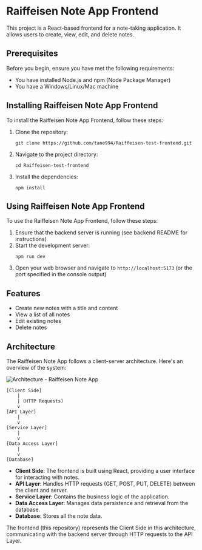 # Raiffeisen Note App Frontend

This project is a React-based frontend for a note-taking application. It allows users to create, view, edit, and delete notes.

## Prerequisites

Before you begin, ensure you have met the following requirements:

- You have installed Node.js and npm (Node Package Manager)
- You have a Windows/Linux/Mac machine

## Installing Raiffeisen Note App Frontend

To install the Raiffeisen Note App Frontend, follow these steps:

1. Clone the repository:
   ```
   git clone https://github.com/tane994/Raiffeisen-test-frontend.git
   ```
2. Navigate to the project directory:
   ```
   cd Raiffeisen-test-frontend
   ```
3. Install the dependencies:
   ```
   npm install
   ```

## Using Raiffeisen Note App Frontend

To use the Raiffeisen Note App Frontend, follow these steps:

1. Ensure that the backend server is running (see backend README for instructions)
2. Start the development server:
   ```
   npm run dev
   ```
3. Open your web browser and navigate to `http://localhost:5173` (or the port specified in the console output)

## Features

- Create new notes with a title and content
- View a list of all notes
- Edit existing notes
- Delete notes

## Architecture

The Raiffeisen Note App follows a client-server architecture. Here's an overview of the system:

![Architecture - Raiffeisen Note App](https://github.com/user-attachments/assets/63cf3185-a9ca-413c-b9de-7c1d770c7b97)

```
[Client Side]
    |
    | (HTTP Requests)
    v
[API Layer]
    |
    v
[Service Layer]
    |
    v
[Data Access Layer]
    |
    v
[Database]
```

- **Client Side**: The frontend is built using React, providing a user interface for interacting with notes.
- **API Layer**: Handles HTTP requests (GET, POST, PUT, DELETE) between the client and server.
- **Service Layer**: Contains the business logic of the application.
- **Data Access Layer**: Manages data persistence and retrieval from the database.
- **Database**: Stores all the note data.

The frontend (this repository) represents the Client Side in this architecture, communicating with the backend server through HTTP requests to the API Layer.
